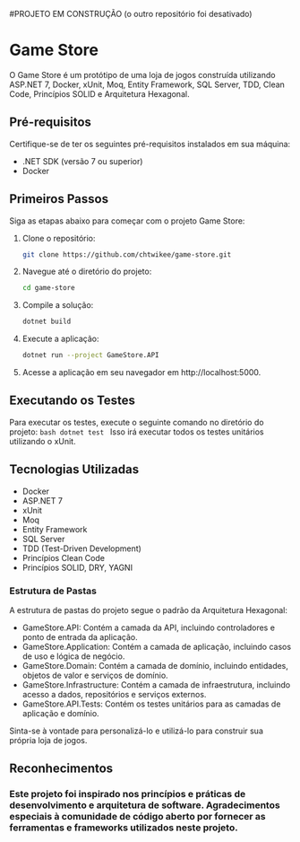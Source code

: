 #PROJETO EM CONSTRUÇÃO (o outro repositório foi desativado)


# Game Store
O Game Store é um protótipo de uma loja de jogos construída utilizando ASP.NET 7, Docker, xUnit, Moq, Entity Framework, SQL Server, TDD, Clean Code, Princípios SOLID e Arquitetura Hexagonal.

## Pré-requisitos
Certifique-se de ter os seguintes pré-requisitos instalados em sua máquina:

- .NET SDK (versão 7 ou superior)
- Docker

## Primeiros Passos
Siga as etapas abaixo para começar com o projeto Game Store:

1. Clone o repositório:
    ```bash
    git clone https://github.com/chtwikee/game-store.git
    ```
    
2. Navegue até o diretório do projeto:
    ```bash
    cd game-store
    ```
    
3. Compile a solução:
    ```bash
    dotnet build
    ```
    
4. Execute a aplicação:
    ```bash
    dotnet run --project GameStore.API
    ```
    
5. Acesse a aplicação em seu navegador em http://localhost:5000.

## Executando os Testes
Para executar os testes, execute o seguinte comando no diretório do projeto:
    ```bash
    dotnet test
    ```
Isso irá executar todos os testes unitários utilizando o xUnit.


## Tecnologias Utilizadas
- Docker
- ASP.NET 7
- xUnit
- Moq
- Entity Framework
- SQL Server
- TDD (Test-Driven Development)
- Princípios Clean Code
- Princípios SOLID, DRY, YAGNI

### Estrutura de Pastas
A estrutura de pastas do projeto segue o padrão da Arquitetura Hexagonal:

- GameStore.API: Contém a camada da API, incluindo controladores e ponto de entrada da aplicação.
- GameStore.Application: Contém a camada de aplicação, incluindo casos de uso e lógica de negócio.
- GameStore.Domain: Contém a camada de domínio, incluindo entidades, objetos de valor e serviços de domínio.
- GameStore.Infrastructure: Contém a camada de infraestrutura, incluindo acesso a dados, repositórios e serviços externos.
- GameStore.API.Tests: Contém os testes unitários para as camadas de aplicação e domínio.

Sinta-se à vontade para personalizá-lo e utilizá-lo para construir sua própria loja de jogos.

## Reconhecimentos
### Este projeto foi inspirado nos princípios e práticas de desenvolvimento e arquitetura de software. Agradecimentos especiais à comunidade de código aberto por fornecer as ferramentas e frameworks utilizados neste projeto.
